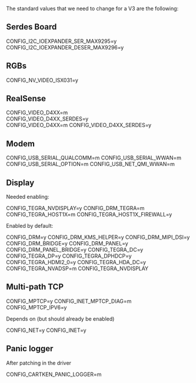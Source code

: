 The standard values that we need to change for a V3 are the following:

## Serdes Board
CONFIG_I2C_IOEXPANDER_SER_MAX9295=y
CONFIG_I2C_IOEXPANDER_DESER_MAX9296=y

## RGBs
CONFIG_NV_VIDEO_ISX031=y                                                       

## RealSense
CONFIG_VIDEO_D4XX=m                                                                                                                                                                                   
CONFIG_VIDEO_D4XX_SERDES=y   
CONFIG_VIDEO_D4XX=m
CONFIG_VIDEO_D4XX_SERDES=y   

## Modem
CONFIG_USB_SERIAL_QUALCOMM=m
CONFIG_USB_SERIAL_WWAN=m
CONFIG_USB_SERIAL_OPTION=m
CONFIG_USB_NET_QMI_WWAN=m

## Display

Needed enabling:

CONFIG_TEGRA_NVDISPLAY=y
CONFIG_DRM_TEGRA=m
CONFIG_TEGRA_HOST1X=m
CONFIG_TEGRA_HOST1X_FIREWALL=y

Enabled by default:

CONFIG_DRM=y
CONFIG_DRM_KMS_HELPER=y
CONFIG_DRM_MIPI_DSI=y
CONFIG_DRM_BRIDGE=y
CONFIG_DRM_PANEL=y
CONFIG_DRM_PANEL_BRIDGE=y
CONFIG_TEGRA_DC=y
CONFIG_TEGRA_DP=y
CONFIG_TEGRA_DPHDCP=y
CONFIG_TEGRA_HDMI2_0=y
CONFIG_TEGRA_HDA_DC=y
CONFIG_TEGRA_NVADSP=m
CONFIG_TEGRA_NVDISPLAY

## Multi-path TCP

CONFIG_MPTCP=y
CONFIG_INET_MPTCP_DIAG=m
CONFIG_MPTCP_IPV6=y

Depends on (but should already be enabled)

CONFIG_NET=y
CONFIG_INET=y

## Panic logger

After patching in the driver

CONFIG_CARTKEN_PANIC_LOGGER=m
